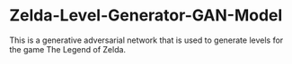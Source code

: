 # Zelda-Level-Generator-GAN-Model
This is a generative adversarial network that is used to generate levels for the game The Legend of Zelda. 
